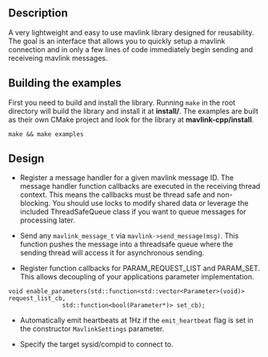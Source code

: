 
## Description
A very lightweight and easy to use mavlink library designed for reusability. The goal is an interface that allows you to
quickly setup a mavlink connection and in only a few lines of code immediately begin sending and receiveing mavlink messages.

## Building the examples
First you need to build and install the library. Running `make` in the root directory will build the library and install it at
**install/**. The examples are built as their own CMake project and look for the library at **mavlink-cpp/install**.
```
make && make examples
```

## Design
- Register a message handler for a given mavlink message ID. The message handler function callbacks are executed in the receiving thread
context. This means the callbacks must be thread safe and non-blocking. You should use locks to modify shared data or leverage the included
ThreadSafeQueue class if you want to queue messages for processing later.

- Send any `mavlink_message_t` via `mavlink->send_message(msg)`. This function pushes the message into a threadsafe queue where the sending
thread will access it for asynchronous sending.

- Register function callbacks for PARAM_REQUEST_LIST and PARAM_SET. This allows decoupling of your applications parameter implementation.
```
void enable_parameters(std::function<std::vector<Parameter>(void)> request_list_cb,
		       std::function<bool(Parameter*)> set_cb);
```

- Automatically emit heartbeats at 1Hz if the `emit_heartbeat` flag is set in the constructor `MavlinkSettings` parameter.

- Specify the target sysid/compid to connect to.
